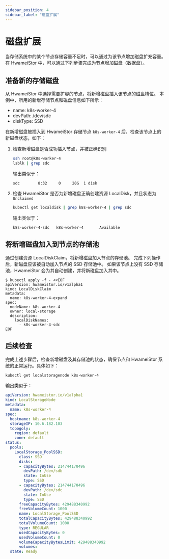 ```yaml
---
sidebar_position: 4
sidebar_label: "磁盘扩展"
---
```


# 磁盘扩展

当存储系统中的某个节点存储容量不足时，可以通过为该节点增加磁盘扩充容量。
在 HwameiStor 中，可以通过下列步骤完成为节点增加磁盘（数据盘）。

## 准备新的存储磁盘

从 HwameiStor 中选择需要扩容的节点，将新增磁盘插入该节点的磁盘槽位。
本例中，所用的新增存储节点和磁盘信息如下所示：

- name: k8s-worker-4
- devPath: /dev/sdc
- diskType: SSD

在新增磁盘被插入到 HwameiStor 存储节点 `k8s-worker-4` 后，检查该节点上的新磁盘状态，如下：

1. 检查新增磁盘是否成功插入节点，并被正确识别

   ```bash
   ssh root@k8s-worker-4
   lsblk | grep sdc
   ```

   输出类似于：

   ```none
   sdc        8:32     0     20G  1 disk
   ```

2. 检查 HwameiStor 是否为新增磁盘正确创建资源 LocalDisk，并且状态为 `Unclaimed`

   ```bash
   kubectl get localdisk | grep k8s-worker-4 | grep sdc
   ```
  
   输出类似于：
  
   ```none
   k8s-worker-4-sdc   k8s-worker-4       Available 
   ```

## 将新增磁盘加入到节点的存储池

通过创建资源 LocalDiskClaim，将新增磁盘加入节点的存储池。
完成下列操作后，新磁盘应该被自动加入节点的 SSD 存储池中。
如果该节点上没有 SSD 存储池，HwameiStor 会为其自动创建，并将新磁盘加入其中。

```console
$ kubectl apply -f - <<EOF
apiVersion: hwameistor.io/v1alpha1
kind: LocalDiskClaim
metadata:
  name: k8s-worker-4-expand
spec:
  nodeName: k8s-worker-4
  owner: local-storage
  description:
    localDiskNames:
      - k8s-worker-4-sdc
EOF
```

## 后续检查

完成上述步骤后，检查新增磁盘及其存储池的状态，确保节点和 HwameiStor 系统的正常运行。具体如下：

```bash
kubectl get localstoragenode k8s-worker-4
```

输出类似于：

```yaml
apiVersion: hwameistor.io/v1alpha1
kind: LocalStorageNode
metadata:
  name: k8s-worker-4
spec:
  hostname: k8s-worker-4
  storageIP: 10.6.182.103
  topogoly:
    region: default
    zone: default
status:
  pools:
    LocalStorage_PoolSSD:
      class: SSD
      disks:
      - capacityBytes: 214744170496
        devPath: /dev/sdb
        state: InUse
        type: SSD
      - capacityBytes: 214744170496
        devPath: /dev/sdc
        state: InUse
        type: SSD
      freeCapacityBytes: 429488340992
      freeVolumeCount: 1000
      name: LocalStorage_PoolSSD
      totalCapacityBytes: 429488340992
      totalVolumeCount: 1000
      type: REGULAR
      usedCapacityBytes: 0
      usedVolumeCount: 0
      volumeCapacityBytesLimit: 429488340992
      volumes:
  state: Ready
```
